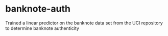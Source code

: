# banknote-auth
Trained a linear predictor on the banknote data set from the UCI repository to determine banknote authenticity

